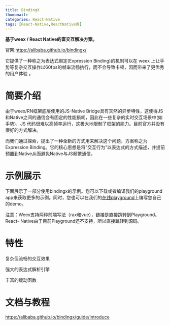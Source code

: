```yaml
---
title: BindingX
thumbnail: 
categories: React-Native
tags: [React-Native,ReactNative库]
---
```


**基于weex / React Native的富交互解决方案。**

官网:<https://alibaba.github.io/bindingx/>

它提供了一种称之为表达式绑定(Expression Binding)的机制可以在 weex
上让手势等复杂交互操作以60fps的帧率流畅执行，而不会导致卡顿，因而带来了更优秀的用户体验 。

# 简要介绍

由于weex/RN框架底层使用的JS-Native
Bridge具有天然的异步特性，这使得JS和Native之间的通信会有固定的性能损耗，因此在一些复杂的实时交互场景中(如手势)，JS
代码很难以高帧率运行，这极大地限制了框架的能力。目前官方并没有很好的方式解决。

而我们通过探索，提出了一种全新的方式用来解决这个问题，方案称之为Expression
Binding。它的核心思想是将"交互行为"以表达式的方式描述，并提前预置到Native从而避免Native与JS频繁通信。

# 示例展示

下面展示了一部分使用bindingx的示例。您可以下载或者编译我们的playground
app来获取更多的示例。同时，您也可以在我们的[在线playground](https://alibaba.github.io/bindingx/playground)上编写您自己的demo。

注意：Weex支持两种前端写法（rax和vue），链接是直接跳转到Playground。 React-
Native由于目前Playground还不支持，所以直接跳转到源码。

# 特性

复杂但流畅的交互效果

强大的表达式解析引擎

丰富的缓动函数

# 文档与教程

<https://alibaba.github.io/bindingx/guide/introduce>

